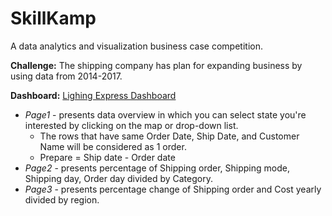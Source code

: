 # SkillKamp
A data analytics and visualization business case competition.

**Challenge:** The shipping company has plan for expanding business by using data from 2014-2017.

**Dashboard:** [Lighing Express Dashboard](https://lookerstudio.google.com/reporting/a6a58352-4937-4ca9-a9fa-d1a494e20402)

- _Page1_ - presents data overview in which you can select state you're interested by clicking on the map or drop-down list.
  - The rows that have same Order Date, Ship Date, and Customer Name will be considered as 1 order.
  - Prepare = Ship date - Order date
- _Page2_ - presents percentage of Shipping order, Shipping mode, Shipping day, Order day divided by Category.
- _Page3_ - presents percentage change of Shipping order and Cost yearly divided by region.
